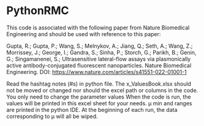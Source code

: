 # PythonRMC

This code is associated with the following paper from Nature Biomedical Engineering and should be used with reference to this paper:

Gupta, R.; Gupta, P.; Wang, S.; Melnykov, A.; Jiang, Q.; Seth, A.; Wang, Z.; Morrissey, J.; George, I.; Gandra, S.; Sinha, P.; Storch, G.; Parikh, B.; Genin, G.; Singamanenei, S.; Ultrasensitive lateral-flow assays via plasmonically active antibody-conjugated fluorescent nanoparticles. Nature Biomedical Engineering.
DOI: https://www.nature.com/articles/s41551-022-01001-1

Read the hashtag notes (#s) in python file. The x_ValuesBook.xlsx should not be moved or changed nor should the excel path or columns in the code. You only need to change the parameter values When the code is run, the values will be printed in this excel sheet for your needs. µ min and ranges are printed in the python IDE. At the beginning of each run, the data corresponding to µ will all be wiped. 
